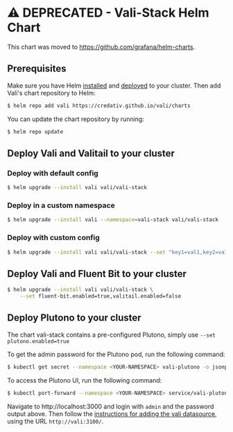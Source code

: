 # ⚠️  DEPRECATED - Vali-Stack Helm Chart

This chart was moved to <https://github.com/grafana/helm-charts>.

## Prerequisites

Make sure you have Helm [installed](https://helm.sh/docs/using_helm/#installing-helm) and
[deployed](https://helm.sh/docs/using_helm/#installing-tiller) to your cluster. Then add
Vali's chart repository to Helm:

```bash
$ helm repo add vali https://credativ.github.io/vali/charts
```

You can update the chart repository by running:

```bash
$ helm repo update
```

## Deploy Vali and Valitail to your cluster

### Deploy with default config

```bash
$ helm upgrade --install vali vali/vali-stack
```

### Deploy in a custom namespace

```bash
$ helm upgrade --install vali --namespace=vali-stack vali/vali-stack
```

### Deploy with custom config

```bash
$ helm upgrade --install vali vali/vali-stack --set "key1=val1,key2=val2,..."
```

## Deploy Vali and Fluent Bit to your cluster

```bash
$ helm upgrade --install vali vali/vali-stack \
    --set fluent-bit.enabled=true,valitail.enabled=false
```

## Deploy Plutono to your cluster

The chart vali-stack contains a pre-configured Plutono, simply use `--set plutono.enabled=true`

To get the admin password for the Plutono pod, run the following command:

```bash
$ kubectl get secret --namespace <YOUR-NAMESPACE> vali-plutono -o jsonpath="{.data.admin-password}" | base64 --decode ; echo
```

To access the Plutono UI, run the following command:

```bash
$ kubectl port-forward --namespace <YOUR-NAMESPACE> service/vali-plutono 3000:80
```

Navigate to http://localhost:3000 and login with `admin` and the password output above.
Then follow the [instructions for adding the vali datasource](/docs/getting-started/plutono.md), using the URL `http://vali:3100/`.

